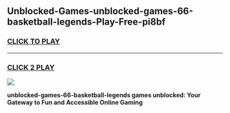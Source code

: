 
## Unblocked-Games-unblocked-games-66-basketball-legends-Play-Free-pi8bf
<h3>
<a href="https://premium76.site?title=unblocked-games-66-basketball-legends&ref=19M">CLICK TO PLAY</a></h3>
<hr>

<h3>
<a href="https://premium76.site?title=unblocked-games-66-basketball-legends&ref=19M">CLICK 2 PLAY</a>
  
</h3>

<a href="https://premium76.site?title=unblocked-games-66-basketball-legends&ref=19M"><img src="https://clearcache.store/games.png"></a>


**unblocked-games-66-basketball-legends games unblocked: Your Gateway to Fun and Accessible Online Gaming**
